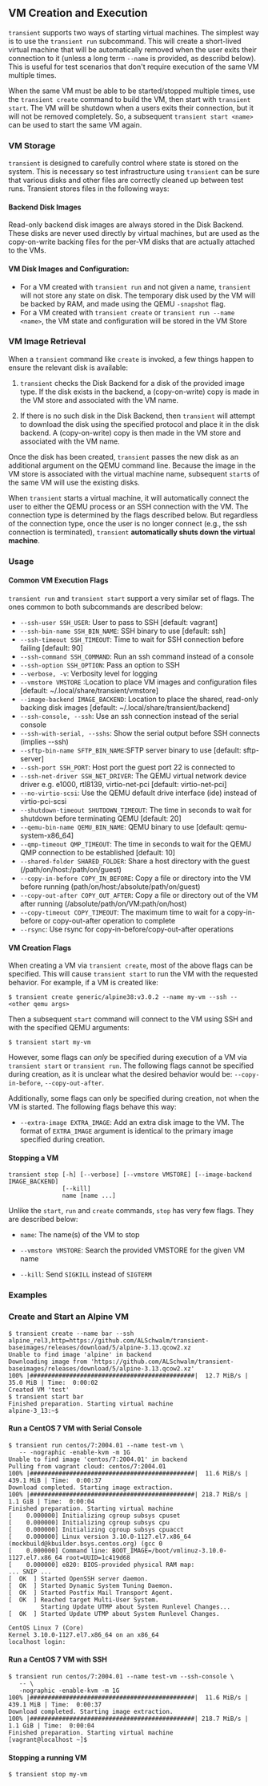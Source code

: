 ## VM Creation and Execution

`transient` supports two ways of starting virtual machines. The simplest
way is to use the `transient run` subcommand. This will create a short-lived
virtual machine that will be automatically removed when the user exits
their connection to it (unless a long term `--name` is provided, as describd
below). This is useful for test scenarios that don't require execution of the
same VM multiple times.

When the same VM must be able to be started/stopped multiple times, use
the `transient create` command to build the VM, then start with
`transient start`. The VM will be shutdown when a users exits their connection,
but it will not be removed completely. So, a subsequent `transient start <name>`
can be used to start the same VM again.

### VM Storage

`transient` is designed to carefully control where state is stored on the
system. This is necessary so test infrastructure using `transient` can
be sure that various disks and other files are correctly cleaned up between
test runs. Transient stores files in the following ways:

#### Backend Disk Images

Read-only backend disk images are always stored in the Disk Backend. These
disks are never used directly by virtual machines, but are used as the
copy-on-write backing files for the per-VM disks that are actually attached
to the VMs.

#### VM Disk Images and Configuration:

- For a VM created with `transient run` and not given a name,
`transient` will not store any state on disk. The temporary disk used by
the VM will be backed by RAM, and made using the QEMU `-snapshot` flag.
- For a VM created with `transient create` or `transient run --name <name>`,
the VM state and configuration will be stored in the VM Store

### VM Image Retrieval

When a `transient` command like `create` is invoked, a few things happen to ensure
the relevant disk is available:

1. `transient` checks the Disk Backend for a disk of the provided image type. If
the disk exists in the backend, a (copy-on-write) copy is made in the VM store
and associated with the VM name.

2. If there is no such disk in the Disk Backend, then `transient` will attempt
to download the disk using the specified protocol and place it in the disk
backend. A (copy-on-write) copy is then made in the VM store and associated with
the VM name.

Once the disk has been created, `transient` passes the new disk as an additional
argument on the QEMU command line. Because the image in the VM store is
associated with the virtual machine name, subsequent `start`s of the same VM will
use the existing disks.

When `transient` starts a virtual machine, it will automatically connect the
user to either the QEMU process or an SSH connection with the VM. The connection
type is determined by the flags described below. But regardless of the connection
type, once the user is no longer connect (e.g., the ssh connection is terminated),
`transient` **automatically shuts down the virtual machine**.

### Usage

#### Common VM Execution Flags

`transient run` and `transient start` support a very similar set of flags. The
ones common to both subcommands are described below:

- `--ssh-user SSH_USER`: User to pass to SSH [default: vagrant]
- `--ssh-bin-name SSH_BIN_NAME`: SSH binary to use [default: ssh]
- `--ssh-timeout SSH_TIMEOUT`:  Time to wait for SSH connection before failing [default: 90]
- `--ssh-command SSH_COMMAND`:  Run an ssh command instead of a console
- `--ssh-option SSH_OPTION`: Pass an option to SSH
- `--verbose, -v`: Verbosity level for logging
- `--vmstore VMSTORE` :Location to place VM images and configuration files
                       [default: ~/.local/share/transient/vmstore]
- `--image-backend IMAGE_BACKEND`: Location to place the shared, read-only backing disk
                                  images [default: ~/.local/share/transient/backend]
- `--ssh-console, --ssh`: Use an ssh connection instead of the serial console
- `--ssh-with-serial, --sshs`: Show the serial output before SSH connects (implies --ssh)
- `--sftp-bin-name SFTP_BIN_NAME`:SFTP server binary to use [default: sftp-server]
- `--ssh-port SSH_PORT`: Host port the guest port 22 is connected to
- `--ssh-net-driver SSH_NET_DRIVER`: The QEMU virtual network device driver e.g. e1000,
                                     rtl8139, virtio-net-pci [default: virtio-net-pci]
- `--no-virtio-scsi`: Use the QEMU default drive interface (ide) instead of virtio-pci-scsi
- `--shutdown-timeout SHUTDOWN_TIMEOUT`: The time in seconds to wait for shutdown before
                                         terminating QEMU [default: 20]
- `--qemu-bin-name QEMU_BIN_NAME`: QEMU binary to use [default: qemu-system-x86_64]
- `--qmp-timeout QMP_TIMEOUT`: The time in seconds to wait for the QEMU QMP connection to
                               be established [default: 10]
- `--shared-folder SHARED_FOLDER`: Share a host directory with the guest
                                   (/path/on/host:/path/on/guest)
- `--copy-in-before COPY_IN_BEFORE`: Copy a file or directory into the VM before running
                                     (path/on/host:/absolute/path/on/guest)
- `--copy-out-after COPY_OUT_AFTER`: Copy a file or directory out of the VM after running
                                     (/absolute/path/on/VM:path/on/host)
- `--copy-timeout COPY_TIMEOUT`: The maximum time to wait for a copy-in-before or
                                 copy-out-after operation to complete
- `--rsync`: Use rsync for copy-in-before/copy-out-after operations

#### VM Creation Flags

When creating a VM via `transient create`, most of the above flags can be specified.
This will cause `transient start` to run the VM with the requested behavior. For
example, if a VM is created like:

```
$ transient create generic/alpine38:v3.0.2 --name my-vm --ssh -- <other qemu args>
```

Then a subsequent `start` command will connect to the VM using SSH and with the
specified QEMU arguments:

```
$ transient start my-vm
```

However, some flags can _only_ be specified during execution of a VM via `transient start`
or `transient run`. The following flags cannot be specified during creation, as it is
unclear what the desired behavior would be: `--copy-in-before`, `--copy-out-after`.

Additionally, some flags can only be specified during creation, not when the VM is
started. The following flags behave this way:

- `--extra-image EXTRA_IMAGE`: Add an extra disk image to the VM. The format of
                               `EXTRA_IMAGE` argument is identical to the primary
                               image specified during creation.

#### Stopping a VM

```
transient stop [-h] [--verbose] [--vmstore VMSTORE] [--image-backend IMAGE_BACKEND]
               [--kill]
               name [name ...]
```

Unlike the `start`, `run` and `create` commands, `stop` has very few flags. They are
described below:

- `name`: The name(s) of the VM to stop

- `--vmstore VMSTORE`: Search the provided VMSTORE for the given VM name

- `--kill`: Send `SIGKILL` instead of `SIGTERM`

### Examples

### Create and Start an Alpine VM

```
$ transient create --name bar --ssh alpine_rel3,http=https://github.com/ALSchwalm/transient-baseimages/releases/download/5/alpine-3.13.qcow2.xz
Unable to find image 'alpine' in backend
Downloading image from 'https://github.com/ALSchwalm/transient-baseimages/releases/download/5/alpine-3.13.qcow2.xz'
100% |##############################################|  12.7 MiB/s |  35.0 MiB | Time:  0:00:02
Created VM 'test'
$ transient start bar
Finished preparation. Starting virtual machine
alpine-3_13:~$
```

#### Run a CentOS 7 VM with Serial Console

```
$ transient run centos/7:2004.01 --name test-vm \
   -- -nographic -enable-kvm -m 1G
Unable to find image 'centos/7:2004.01' in backend
Pulling from vagrant cloud: centos/7:2004.01
100% |##############################################|  11.6 MiB/s | 439.1 MiB | Time:  0:00:37
Download completed. Starting image extraction.
100% |##############################################| 218.7 MiB/s |   1.1 GiB | Time:  0:00:04
Finished preparation. Starting virtual machine
[    0.000000] Initializing cgroup subsys cpuset
[    0.000000] Initializing cgroup subsys cpu
[    0.000000] Initializing cgroup subsys cpuacct
[    0.000000] Linux version 3.10.0-1127.el7.x86_64 (mockbuild@kbuilder.bsys.centos.org) (gcc 0
[    0.000000] Command line: BOOT_IMAGE=/boot/vmlinuz-3.10.0-1127.el7.x86_64 root=UUID=1c419d68
[    0.000000] e820: BIOS-provided physical RAM map:
... SNIP ...
[  OK  ] Started OpenSSH server daemon.
[  OK  ] Started Dynamic System Tuning Daemon.
[  OK  ] Started Postfix Mail Transport Agent.
[  OK  ] Reached target Multi-User System.
         Starting Update UTMP about System Runlevel Changes...
[  OK  ] Started Update UTMP about System Runlevel Changes.

CentOS Linux 7 (Core)
Kernel 3.10.0-1127.el7.x86_64 on an x86_64
localhost login:
```

#### Run a CentOS 7 VM with SSH

```
$ transient run centos/7:2004.01 --name test-vm --ssh-console \
   -- \
   -nographic -enable-kvm -m 1G
100% |##############################################|  11.6 MiB/s | 439.1 MiB | Time:  0:00:37
Download completed. Starting image extraction.
100% |##############################################| 218.7 MiB/s |   1.1 GiB | Time:  0:00:04
Finished preparation. Starting virtual machine
[vagrant@localhost ~]$
```

#### Stopping a running VM

```
$ transient stop my-vm
```